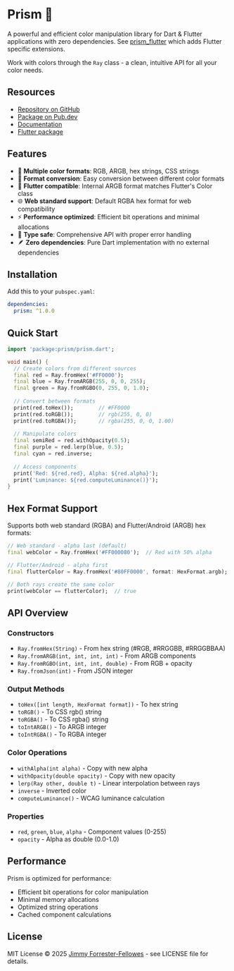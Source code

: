 # Prism 🌈

A powerful and efficient color manipulation library for Dart & Flutter applications with zero dependencies. See [prism_flutter](https://pub.dev/packages/prism_flutter) which adds Flutter specific extensions.

Work with colors through the `Ray` class - a clean, intuitive API for all your color needs.

## Resources

- [Repository on GitHub](https://github.com/jimmyff/prism/tree/main/packages/prism)
- [Package on Pub.dev](https://pub.dev/packages/prism)
- [Documentation](https://pub.dev/documentation/prism/latest/)
- [Flutter package](https://pub.dev/packages/prism_flutter)

## Features

- 🎨 **Multiple color formats**: RGB, ARGB, hex strings, CSS strings
- 🔀 **Format conversion**: Easy conversion between different color formats
- 📱 **Flutter compatible**: Internal ARGB format matches Flutter's Color class
- 🌐 **Web standard support**: Default RGBA hex format for web compatibility
- ⚡ **Performance optimized**: Efficient bit operations and minimal allocations
- 🎯 **Type safe**: Comprehensive API with proper error handling
- 🪶 **Zero dependencies**: Pure Dart implementation with no external dependencies

## Installation

Add this to your `pubspec.yaml`:

```yaml
dependencies:
  prism: ^1.0.0
```

## Quick Start

```dart
import 'package:prism/prism.dart';

void main() {
  // Create colors from different sources
  final red = Ray.fromHex('#FF0000');
  final blue = Ray.fromARGB(255, 0, 0, 255);
  final green = Ray.fromRGBO(0, 255, 0, 1.0);
  
  // Convert between formats
  print(red.toHex());        // #FF0000
  print(red.toRGB());        // rgb(255, 0, 0)
  print(red.toRGBA());       // rgba(255, 0, 0, 1.00)
  
  // Manipulate colors
  final semiRed = red.withOpacity(0.5);
  final purple = red.lerp(blue, 0.5);
  final cyan = red.inverse;
  
  // Access components
  print('Red: ${red.red}, Alpha: ${red.alpha}');
  print('Luminance: ${red.computeLuminance()}');
}
```

## Hex Format Support

Supports both web standard (RGBA) and Flutter/Android (ARGB) hex formats:

```dart
// Web standard - alpha last (default)
final webColor = Ray.fromHex('#FF000080');  // Red with 50% alpha

// Flutter/Android - alpha first
final flutterColor = Ray.fromHex('#80FF0000', format: HexFormat.argb);

// Both rays create the same color
print(webColor == flutterColor);  // true
```

## API Overview

### Constructors
- `Ray.fromHex(String)` - From hex string (#RGB, #RRGGBB, #RRGGBBAA)
- `Ray.fromARGB(int, int, int, int)` - From ARGB components
- `Ray.fromRGBO(int, int, int, double)` - From RGB + opacity
- `Ray.fromJson(int)` - From JSON integer

### Output Methods
- `toHex([int length, HexFormat format])` - To hex string
- `toRGB()` - To CSS rgb() string
- `toRGBA()` - To CSS rgba() string
- `toIntARGB()` - To ARGB integer
- `toIntRGBA()` - To RGBA integer

### Color Operations
- `withAlpha(int alpha)` - Copy with new alpha
- `withOpacity(double opacity)` - Copy with new opacity
- `lerp(Ray other, double t)` - Linear interpolation between rays
- `inverse` - Inverted color
- `computeLuminance()` - WCAG luminance calculation

### Properties
- `red`, `green`, `blue`, `alpha` - Component values (0-255)
- `opacity` - Alpha as double (0.0-1.0)

## Performance

Prism is optimized for performance:
- Efficient bit operations for color manipulation
- Minimal memory allocations
- Optimized string operations
- Cached component calculations

## License

MIT License © 2025 [Jimmy Forrester-Fellowes](https://github.com/jimmyff) - see LICENSE file for details.
